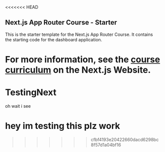 <<<<<<< HEAD
## Next.js App Router Course - Starter

This is the starter template for the Next.js App Router Course. It contains the starting code for the dashboard application.

For more information, see the [course curriculum](https://nextjs.org/learn) on the Next.js Website.
=======
# TestingNext
oh wait i see
# hey im testing this plz work
>>>>>>> cfbf4193e20422660dacd6298bc8f57d1a04bf16
